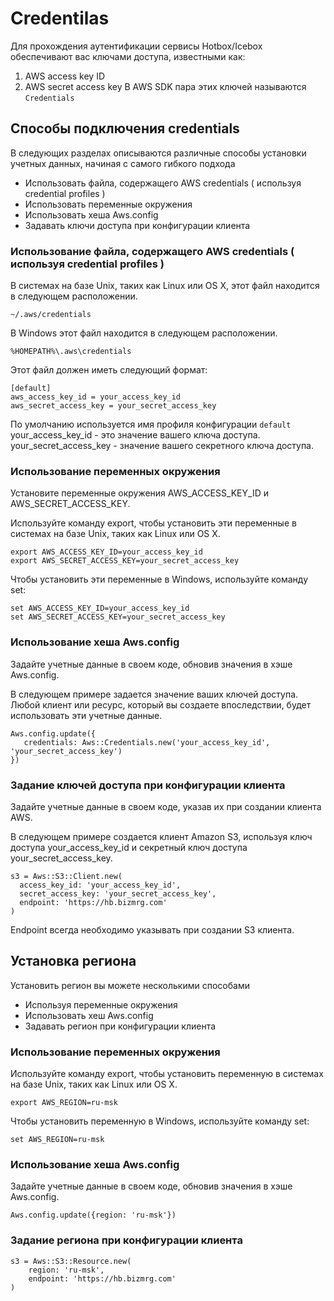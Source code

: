 # Credentilas
Для прохождения аутентификации сервисы Hotbox/Icebox обеспечивают вас ключами доступа, известными как:
1) AWS access key ID
2) AWS secret access key
    В AWS SDK пара этих ключей называются ```Credentials```
## Способы подключения credentials
В следующих разделах описываются различные способы установки учетных данных, начиная с самого гибкого подхода

* Использовать файла, содержащего AWS credentials ( используя credential profiles )
* Использовать переменные окружения
* Использовать хеша Aws.config
* Задавать ключи доступа при конфигурации клиента

### Использование файла, содержащего AWS credentials ( используя credential profiles )
В системах на базе Unix, таких как Linux или OS X, этот файл находится в следующем расположении.
```
~/.aws/credentials
```

В Windows этот файл находится в следующем расположении.
```
%HOMEPATH%\.aws\credentials
```

Этот файл должен иметь следующий формат:
```
[default]
aws_access_key_id = your_access_key_id
aws_secret_access_key = your_secret_access_key
```
По умолчанию используется имя профиля конфигурации ```default``` your_access_key_id - это значение вашего ключа доступа.
your_secret_access_key - значение вашего секретного ключа доступа.

### Использование переменных окружения
Установите переменные окружения AWS_ACCESS_KEY_ID и AWS_SECRET_ACCESS_KEY.

Используйте команду export, чтобы установить эти переменные в системах на базе Unix, таких как Linux или OS X.
```
export AWS_ACCESS_KEY_ID=your_access_key_id
export AWS_SECRET_ACCESS_KEY=your_secret_access_key
```

Чтобы установить эти переменные в Windows, используйте команду set:
```
set AWS_ACCESS_KEY_ID=your_access_key_id
set AWS_SECRET_ACCESS_KEY=your_secret_access_key
```

### Использование хеша Aws.config
Задайте учетные данные в своем коде, обновив значения в хэше Aws.config.

В следующем примере задается значение ваших ключей доступа. Любой клиент или ресурс, который вы создаете впоследствии, будет использовать эти учетные данные.

```
Aws.config.update({
   credentials: Aws::Credentials.new('your_access_key_id', 'your_secret_access_key')
})
```

### Задание ключей доступа при конфигурации клиента
Задайте учетные данные в своем коде, указав их при создании клиента AWS.

В следующем примере создается клиент Amazon S3, используя ключ доступа your_access_key_id и секретный ключ доступа your_secret_access_key.

```
s3 = Aws::S3::Client.new(
  access_key_id: 'your_access_key_id',
  secret_access_key: 'your_secret_access_key',
  endpoint: 'https://hb.bizmrg.com'
)
```

Endpoint всегда необходимо указывать при создании S3 клиента.

## Установка региона
Установить регион вы можете несколькими способами
* Используя переменные окружения
* Использовать хеш Aws.config
* Задавать регион при конфигурации клиента

### Использование переменных окружения
Используйте команду export, чтобы установить переменную в системах на базе Unix, таких как Linux или OS X.
```
export AWS_REGION=ru-msk
```
Чтобы установить переменную в Windows, используйте команду set:
```
set AWS_REGION=ru-msk
```
### Использование хеша Aws.config
Задайте учетные данные в своем коде, обновив значения в хэше Aws.config.
```
Aws.config.update({region: 'ru-msk'})
```
### Задание региона при конфигурации клиента
```
s3 = Aws::S3::Resource.new(
    region: 'ru-msk',
    endpoint: 'https://hb.bizmrg.com'
)
```
